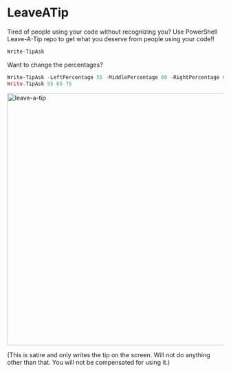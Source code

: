 # LeaveATip
Tired of people using your code without recognizing you? Use PowerShell Leave-A-Tip repo to get what you deserve from people using your code!!

```PowerShell
Write-TipAsk
```

Want to change the percentages?

```PowerShell
Write-TipAsk -LeftPercentage 55 -MiddlePercentage 60 -RightPercentage 65
Write-TipAsk 55 65 75
```

<img width="587" alt="leave-a-tip" src="https://github.com/user-attachments/assets/2cd91c55-2591-45cb-8cb2-60eb58179ab4">

(This is satire and only writes the tip on the screen. Will not do anything other than that. You will not be compensated for using it.)
